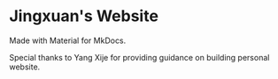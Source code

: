 # Jingxuan's Website

Made with Material for MkDocs.

Special thanks to Yang Xije for providing guidance on building personal website.
